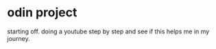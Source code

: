 # odin project

starting off. doing a youtube step by step and see if this helps me in my journey.

